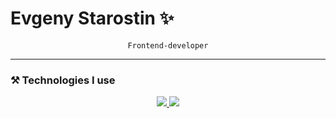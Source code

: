 # Evgeny Starostin ✨

<div align="center">
  <code>Frontend-developer</code>
</div>

---

### ⚒️ Technologies I use

<p align="center">
  <a href="https://skillicons.dev/">
    <img src="https://skillicons.dev/icons?i=js,ts,react,redux,html,css,sass,tailwind,figma,docker,bash,ps,ae,git,github,threejs,mysql,blender&theme=dark&perline=6"/>
  </a>
  <a href="https://github.com/1kitten/?tab=repositories">
    <img src="https://github-readme-stats.vercel.app/api/top-langs/?username=ShineWxrk&layout=compact&hide_border=true&hide_title=true&count_private=true&include_all_commits=true&show_icons=true&bg_color=00000000&text_color=c3c6ce&icon_color=4e64f7"/>
  </a>
</p>

